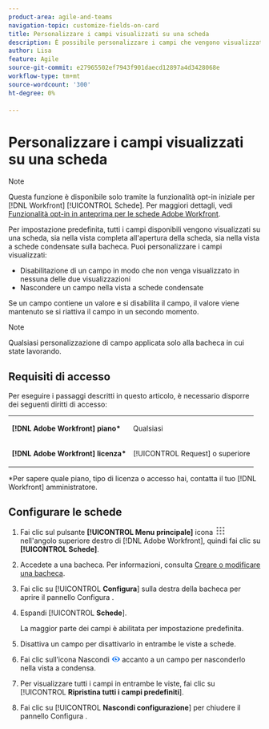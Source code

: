```yaml
---
product-area: agile-and-teams
navigation-topic: customize-fields-on-card
title: Personalizzare i campi visualizzati su una scheda
description: È possibile personalizzare i campi che vengono visualizzati su una scheda disattivando un campo in modo che non venga visualizzato nella vista a schede intere o a schede condensate oppure nascondendo un campo nella vista a schede condensate.
author: Lisa
feature: Agile
source-git-commit: e27965502ef7943f901daecd12897a4d3428068e
workflow-type: tm+mt
source-wordcount: '300'
ht-degree: 0%

---
```



# Personalizzare i campi visualizzati su una scheda

>[!NOTE]
>
>Questa funzione è disponibile solo tramite la funzionalità opt-in iniziale per [!DNL Workfront] [!UICONTROL Schede]. Per maggiori dettagli, vedi [Funzionalità opt-in in anteprima per le schede Adobe Workfront](/help/quicksilver/agile/get-started-with-boards/boards-early-feature-opt-in.md).

Per impostazione predefinita, tutti i campi disponibili vengono visualizzati su una scheda, sia nella vista completa all&#39;apertura della scheda, sia nella vista a schede condensate sulla bacheca. Puoi personalizzare i campi visualizzati:

* Disabilitazione di un campo in modo che non venga visualizzato in nessuna delle due visualizzazioni
* Nascondere un campo nella vista a schede condensate

Se un campo contiene un valore e si disabilita il campo, il valore viene mantenuto se si riattiva il campo in un secondo momento.

>[!NOTE]
>
>Qualsiasi personalizzazione di campo applicata solo alla bacheca in cui state lavorando.

## Requisiti di accesso

Per eseguire i passaggi descritti in questo articolo, è necessario disporre dei seguenti diritti di accesso:

<table style="table-layout:auto"> 
 <col> 
 </col> 
 <col> 
 </col> 
 <tbody> 
  <tr> 
   <td role="rowheader"><strong>[!DNL Adobe Workfront] piano*</strong></td> 
   <td> <p>Qualsiasi</p> </td> 
  </tr> 
  <tr> 
   <td role="rowheader"><strong>[!DNL Adobe Workfront] licenza*</strong></td> 
   <td> <p>[!UICONTROL Request] o superiore</p> </td> 
  </tr>
   </tbody> 
</table>

&#42;Per sapere quale piano, tipo di licenza o accesso hai, contatta il tuo [!DNL Workfront] amministratore.

## Configurare le schede

1. Fai clic sul pulsante **[!UICONTROL Menu principale]** icona ![](assets/main-menu-icon.png) nell&#39;angolo superiore destro di [!DNL Adobe Workfront], quindi fai clic su **[!UICONTROL Schede]**.
1. Accedete a una bacheca. Per informazioni, consulta [Creare o modificare una bacheca](../../agile/get-started-with-boards/create-edit-board.md).
1. Fai clic su [!UICONTROL **Configura**] sulla destra della bacheca per aprire il pannello Configura .
1. Espandi [!UICONTROL **Schede**].

   La maggior parte dei campi è abilitata per impostazione predefinita.

1. Disattiva un campo per disattivarlo in entrambe le viste a schede.
1. Fai clic sull’icona Nascondi ![Icona Nascondi](assets/eye-hide-icon.png) accanto a un campo per nasconderlo nella vista a condensa.
1. Per visualizzare tutti i campi in entrambe le viste, fai clic su [!UICONTROL **Ripristina tutti i campi predefiniti**].
1. Fai clic su [!UICONTROL **Nascondi configurazione**] per chiudere il pannello Configura .
